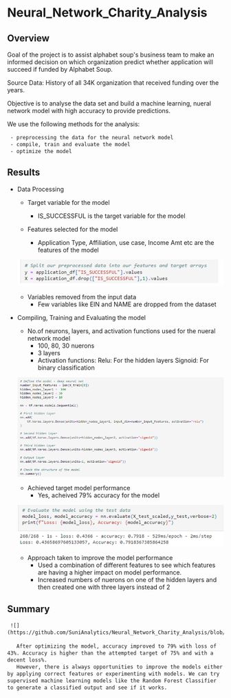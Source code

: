 # Neural_Network_Charity_Analysis

## Overview

  Goal of the project is to assist alphabet soup's business team to make an informed decision on which organization predict whether application will succeed if funded by Alphabet Soup. 
  
  Source Data: History of all 34K organization that received funding over the years.
  
  Objective is to analyse the data set and build a machine learning, nueral network model with high accuracy to provide predictions.
  
  We use the following methods for the analysis:

     - preprocessing the data for the neural network model
     - compile, train and evaluate the model
     - optimize the model
  

## Results

* Data Processing

   * Target variable for the model
     - IS_SUCCESSFUL is the target variable for the model
     
   * Features selected for the model
      - Application Type, Affiliation, use case, Income Amt etc are the features of the model

    ![](https://github.com/SuniAnalytics/Neural_Network_Charity_Analysis/blob/main/Resources/1.%20Target%20and%20Features.png)
   
   * Variables removed from the input data
     - Few variables like EIN and NAME are dropped from the dataset


* Compiling, Training and Evaluating the model

   * No.of neurons, layers, and activation functions used for the nueral network model
      - 100, 80, 30 nuerons
      - 3 layers
      - Activation functions: 
           Relu: For the hidden layers
           Signoid: For binary classification

    ![](https://github.com/SuniAnalytics/Neural_Network_Charity_Analysis/blob/main/Resources/2.%20Model%20Parameters.png)
      
   * Achieved target model performance
      - Yes, acheived 79% accuracy for the model
      
    ![](https://github.com/SuniAnalytics/Neural_Network_Charity_Analysis/blob/main/Resources/3.%20Model%20Performance.png)
    
   * Approach taken to improve the model performance
      - Used a combination of different features to see which features are having a higher impact on model performance. 
      - Increased numbers of nuerons on one of the hidden layers and then created one with three layers instead of 2

## Summary 

     ![](https://github.com/SuniAnalytics/Neural_Network_Charity_Analysis/blob/main/Resources/3.%20Model%20Performance.png)

       After optimizing the model, accuracy improved to 79% with loss of 43%. Accuracy is higher than the attempted target of 75% and with a decent loss%. 
       However, there is always opportunities to improve the models either by applying correct features or experimenting with models. We can try supervised machine learning models like the Random Forest Classifier to generate a classified output and see if it works.


